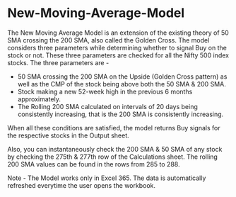 # New-Moving-Average-Model

The New Moving Average Model is an extension of the existing theory of 50 SMA crossing the 200 SMA, also called the Golden Cross. The model considers three parameters while determining whether to signal Buy on the stock or not. These three parameters are checked for all the Nifty 500 index stocks. The three parameters are - 

- 50 SMA crossing the 200 SMA on the Upside (Golden Cross pattern) as well as the CMP of the stock being above both the 50 SMA & 200 SMA.
- Stock making a new 52-week high in the previous 6 months approximately.
- The Rolling 200 SMA calculated on intervals of 20 days being consistently increasing, that is the 200 SMA is consistently increasing.

When all these conditions are satisfied, the model returns Buy signals for the respective stocks in the Output sheet.

Also, you can instantaneously check the 200 SMA & 50 SMA of any stock by checking the 275th & 277th row of the Calculations sheet. The rolling 200 SMA values can be found in the rows from 285 to 288.

Note - The Model works only in Excel 365. The data is automatically refreshed everytime the user opens the workbook.
